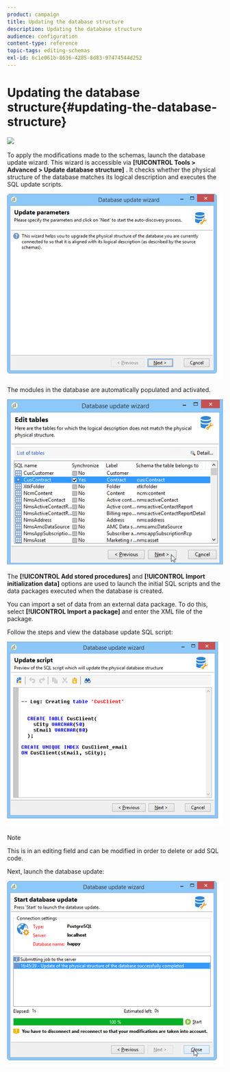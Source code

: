 ```yaml
---
product: campaign
title: Updating the database structure
description: Updating the database structure
audience: configuration
content-type: reference
topic-tags: editing-schemas
exl-id: 6c1e061b-8636-4285-8d83-97474544d252
---
```

# Updating the database structure{#updating-the-database-structure}

![](assets/do-not-localize/v7-only.svg)

To apply the modifications made to the schemas, launch the database update wizard. This wizard is accessible via **[!UICONTROL Tools > Advanced > Update database structure]** . It checks whether the physical structure of the database matches its logical description and executes the SQL update scripts.

![](assets/d_ncs_integration_schema_update.png)

The modules in the database are automatically populated and activated.

![](assets/d_ncs_integration_schema_update_select.png)

The **[!UICONTROL Add stored procedures]** and **[!UICONTROL Import initialization data]** options are used to launch the initial SQL scripts and the data packages executed when the database is created.

You can import a set of data from an external data package. To do this, select **[!UICONTROL Import a package]** and enter the XML file of the package.

Follow the steps and view the database update SQL script:

![](assets/d_ncs_integration_schema_update2.png)

>[!NOTE]
>
>This is in an editing field and can be modified in order to delete or add SQL code.

Next, launch the database update:

![](assets/d_ncs_integration_schema_update3.png)
